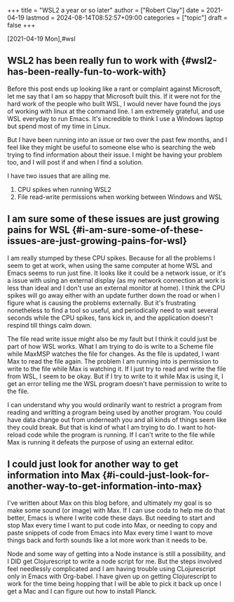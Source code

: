 +++
title = "WSL2 a year or so later"
author = ["Robert Clay"]
date = 2021-04-19
lastmod = 2024-08-14T08:52:57+09:00
categories = ["topic"]
draft = false
+++

<span class="timestamp-wrapper"><span class="timestamp">[2021-04-19 Mon]</span></span>,#wsl


## WSL2 has been really fun to work with {#wsl2-has-been-really-fun-to-work-with}

Before this post ends up looking like a rant or complaint against Microsoft, let
me say that I am so happy that Microsoft built this. If it were not for the hard
work of the people who built WSL, I would never have found the joys of working
with linux at the command line. I am extremely grateful, and use WSL everyday to
run Emacs. It's incredible to think I use a Windows laptop but spend most of my
time in Linux.

But I have been running into an issue or two over the past few months, and I
feel like they might be useful to someone else who is searching the web trying
to find information about their issue. I might be having your problem too, and I
will post if and when I find a solution.

I have two issues that are ailing me.

1.  CPU spikes when running WSL2
2.  File read-write permissions when working between Windows and WSL


## I am sure some of these issues are just growing pains for WSL {#i-am-sure-some-of-these-issues-are-just-growing-pains-for-wsl}

I am really stumped by these CPU spikes. Because for all the problems I seem to
get at work, when using the same computer at home WSL and Emacs seems to run
just fine. It looks like it could be a network issue, or it's a issue with using
an external display (as my network connection at work is less than ideal and I
don't use an external monitor at home). I think the CPU spikes will go away
either with an update further down the road or when I figure what is causing the
problems externally. But it's frustrating nonetheless to find a tool so useful,
and periodically need to wait several seconds while the CPU spikes, fans kick
in, and the application doesn't respind till things calm down.

The file read write issue might also be my fault but I think it could just be
part of how WSL works. What I am trying to do is write to a Scheme file while
MaxMSP watches the file for changes. As the file is updated, I want Max to read
the file again. The problem I am running into is permission to write to the file
while Max is watching it. If I just try to read and write the file from WSL, I
seem to be okay. But if I try to write to it while Max is using it, I get an
error telling me the WSL program doesn't have permission to write to the file.

I can understand why you would ordinarily want to restrict a program from reading
and writting a program being used by another program. You could have data change
out from underneath you and all kinds of things seem like they could break. But
that is kind of what I am trying to do. I want to hot-reload code while the
program is running. If I can't write to the file while Max is running it defeats
the purpose of using an external editor.


## I could just look for another way to get information into Max {#i-could-just-look-for-another-way-to-get-information-into-max}

I've written about Max on this blog before, and ultimately my goal is so make
some sound (or image) with Max. If I can use coda to help me do that better,
Emacs is where I write code these days. But needing to start and stop Max every
time I want to put code into Max, or needing to copy and paste snippets of code
from Emacs into Max every time I want to move things back and forth sounds like a
lot more work than it needs to be.

Node and some way of getting into a Node instance is still a possibility, and I
DID get Clojurescript to write a node script for me. But the steps involved feel
needlessly complicated and I am having trouble using CLojurescript only in Emacs
with Org-babel. I have given up on getting Clojurescript to work for the time
being hopping that I will be able to pick it back up once I get a Mac and I can
figure out how to install Planck.
